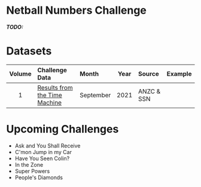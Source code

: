 # Netball Numbers Challenge



***TODO:***


# Datasets

| Volume | Challenge Data | Month | Year | Source | Example |
| :---: | :--- | :--- | :---: | :--- | :---|
| 1 | [Results from the Time Machine](datasets/vol1) | September | 2021 | ANZC & SSN |  |


# Upcoming Challenges

- Ask and You Shall Receive
- C'mon Jump in my Car
- Have You Seen Colin?
- In the Zone
- Super Powers
- People's Diamonds